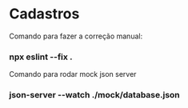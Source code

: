 # Cadastros



Comando para fazer a correção manual:
### npx eslint --fix .

Comando para rodar mock json server

### json-server --watch ./mock/database.json